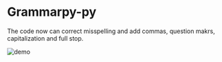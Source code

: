 # Grammarpy-py

The code now can correct misspelling and add commas, question makrs, capitalization and full stop.


![demo](https://user-images.githubusercontent.com/76017518/210055542-fbc476c6-bc34-4216-8d33-cb6879188bd0.png)
